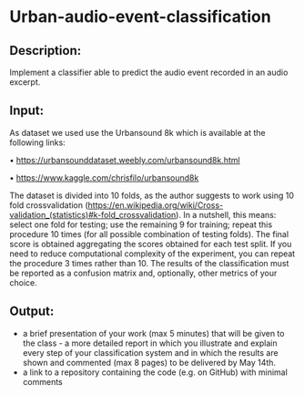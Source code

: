 # Urban-audio-event-classification


## Description: 
Implement a classifier able to predict the audio event recorded in an audio excerpt.

## Input: 
As dataset we used use the Urbansound 8k which is available at the following links:

• https://urbansounddataset.weebly.com/urbansound8k.html 

• https://www.kaggle.com/chrisfilo/urbansound8k

The dataset is divided into 10 folds, as the author suggests to work using 10 fold crossvalidation (https://en.wikipedia.org/wiki/Cross-validation_(statistics)#k-fold_crossvalidation). In a nutshell, this means: select one fold for testing; use the remaining 9 for training; repeat this procedure 10 times (for all possible combination of testing folds). The final score is obtained aggregating the scores obtained for each test split. If you need to reduce computational complexity of the experiment, you can repeat the procedure 3 times rather than 10. The results of the classification must be reported as a confusion matrix and, optionally, other metrics of your choice.


## Output:
- a brief presentation of your work (max 5 minutes) that will be given to the class - a more detailed report in which you illustrate and explain every step of your classification system and in which the results are shown and commented (max 8 pages) to be delivered by May 14th.
- a link to a repository containing the code (e.g. on GitHub) with minimal comments
